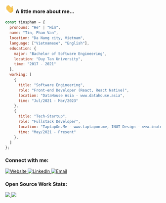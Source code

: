 

### <img src="https://raw.githubusercontent.com/ABSphreak/ABSphreak/master/gifs/Hi.gif" width="30px"> A little more about me...

```jsx
const tinspham = {
  pronouns: "He" | "Him",
  name: "Tin, Pham Van",
  location: "Da Nang city, Vietnam",
  language: ["Vietnamese", "English"],
  education: {
    major: "Bachelor of Software Engineering",
    location: "Duy Tan University",
    time: "2017 - 2021"
  },
  working: [
    {
      title: "Software Engineering",
      role: "Front-end Developer (React, React Native)",
      location: "DataHouse Asia - www.datahouse.asia",
      time: "Jul/2021 - Mar/2023"
    },
    {
      title: "Tech-Startup",
      role: "Fullstack Developer",
      location: "TaptapOn.Me - www.taptapon.me, INUT Design - www.inutdesign.com",
      time: "May/2021 - Present"
    },
  ]
};
```

### Connect with me:

<p>
	<a href="https://tinspham.dev/" target="_blank">
		<img alt="Website" src="https://img.shields.io/badge/.-www.tinspham.dev-ff69b4?style=flat&logo=google-chrome">
	</a>
	<a href="https://www.linkedin.com/in/phamvantins/" target="_blank">
		<img alt="LinkedIn" src="https://img.shields.io/badge/.-@phamvantins-lightgrey?style=flat&logo=linkedin">
	</a>
	<a href="mailto:tinphamvan123@gmail.com">
		<img alt="Email" src="https://img.shields.io/badge/.-tinphamvan123@gmail.com-orange?style=flat&logo=gmail">
	</a>
</p>

### Open Source Work Stats:
<a href="https://tinspham.dev" target="_blank" rel="noopener noreferrer">
	<img height="150px" src="https://github-readme-stats.vercel.app/api?username=tinspham209&show_icons=true&hide_title=true&hide_border=true" />
	<img height="150px" src="https://github-readme-stats.vercel.app/api/top-langs/?username=tinspham209&show_icons=true&layout=compact&langs_count=6&hide_title=true&hide_border=true&theme=graywhite" />
</a>
